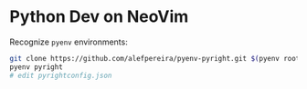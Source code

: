 # Python Dev on NeoVim


Recognize `pyenv` environments:
```bash
git clone https://github.com/alefpereira/pyenv-pyright.git $(pyenv root)/plugins/pyenv-pyright
pyenv pyright
# edit pyrightconfig.json
```
